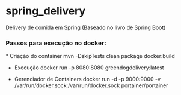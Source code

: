 # spring_delivery
Delivery de comida em Spring (Baseado no livro de Spring Boot)


<h3> Passos para execução no docker: </h3>
* Criação do container
mvn -DskipTests clean package docker:build

* Execução
docker run -p 8080:8080 greendogdelivery:latest

* Gerenciador de Containers
docker run -d -p 9000:9000 -v /var/run/docker.sock:/var/run/docker.sock portainer/portainer